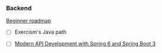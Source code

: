 ### Backend
[Beginner roadmap](https://roadmap.sh/backend?r=backend-beginner)
- [ ] Exercism's Java path
- [ ] [Modern API Development with Spring 6 and Spring Boot 3](https://www.packtpub.com/en-es/product/modern-api-development-with-spring-6-and-spring-boot-3-9781803244563)

